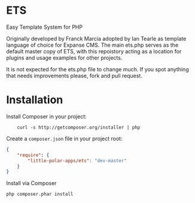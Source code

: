 ETS
===

Easy Template System for PHP

Originally developed by Franck Marcia adopted by Ian Tearle as template language of choice for Expanse CMS. 
The main ets.php serves as the default master copy of ETS, with this repoistory acting as a location for plugins and usage examples for other projects. 

It is not expected for the ets.php file to change much. If you spot anything that needs improvements please, fork and pull request.

Installation
===

Install Composer in your project:
```
    curl -s http://getcomposer.org/installer | php
```
Create a `composer.json` file in your project root:
``` json
{
    "require": {
        "little-polar-apps/ets": "dev-master"
    }
}
```
Install via Composer
```
php composer.phar install
```
